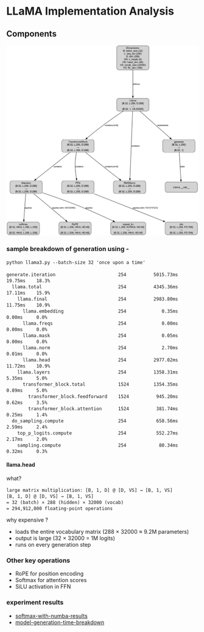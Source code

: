 # LLaMA Implementation Analysis



## Components

![LLaMA Computational Graph](assets/llama3_dims.png)


### sample breakdown of generation using -
```
python llama3.py --batch-size 32 'once upon a time'

generate.iteration                       254          5015.73ms    19.75ms    18.3%
  llama.total                            254          4345.36ms    17.11ms    15.9%
    llama.final                          254          2983.80ms    11.75ms    10.9%
      llama.embedding                    254             0.35ms     0.00ms     0.0%
      llama.freqs                        254             0.00ms     0.00ms     0.0%
      llama.mask                         254             0.05ms     0.00ms     0.0%
      llama.norm                         254             2.70ms     0.01ms     0.0%
      llama.head                         254          2977.02ms    11.72ms    10.9%
    llama.layers                         254          1358.31ms     5.35ms     5.0%
      transformer_block.total            1524         1354.35ms     0.89ms     5.0%
        transformer_block.feedforward    1524          945.20ms     0.62ms     3.5%
        transformer_block.attention      1524          381.74ms     0.25ms     1.4%
  do_sampling.compute                    254           658.56ms     2.59ms     2.4%
    top_p_logits.compute                 254           552.27ms     2.17ms     2.0%
    sampling.compute                     254            80.34ms     0.32ms     0.3%
```

#### llama.head

what?
```
large matrix multiplication: [B, 1, D] @ [D, VS] → [B, 1, VS]
[B, 1, D] @ [D, VS] → [B, 1, VS]
= 32 (batch) × 288 (hidden) × 32000 (vocab)
= 294,912,000 floating-point operations
```

why expensive ?
- loads the entire vocabulary matrix (288 × 32000 ≈ 9.2M parameters)
- output is large (32 × 32000 = 1M logits)
- runs on every generation step

### Other key operations
   - RoPE for position encoding
   - Softmax for attention scores
   - SiLU activation in FFN

### experiment results
- [softmax-with-numba-results](benchmark_results/benchmark_softmax_20250304_195251_summary.txt)
- [model-generation-time-breakdown](experiment_results/llama_run_20250304_195049_summary.txt)
